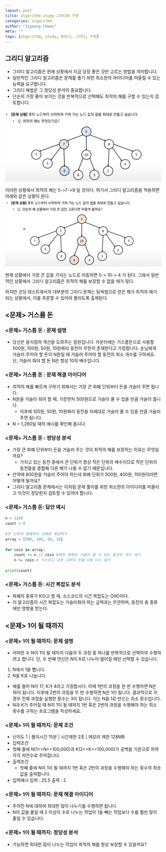 ```yaml
---
layout: post
title: algorithm study-그리디와 구현
categories: algorithm
author: "Jiyoung Cheon"
meta: ""
tags: [algorithm, study, 동빈나, 그리디, 구현]
---
```


## 그리디 알고리즘

* 그리디 알고리즘은 현재 상황에서 지금 당장 좋은 것만 고르는 방법을 의미합니다.
* 일반적인 그리디 알고리즘은 문제를 풀기 위한 최소한의 아이디어를 떠올릴 수 있는 능력을 요구합니다.
* 그리디 해법은 그 정당성 분석이 중요합니다.
* 단순히 가장 좋아 보이는 것을 반복적으로 선택해도 최적의 해를 구할 수 있는지 검토합니다.

![Bestway](/assets/images/bestway.png)

이러한 상황에서 최적의 해는 5->7->9 일 것이다. 여기서 그리디 알고리즘을 적용하면 아래와 같은 상황이 된다.
![greedy](/assets/images/greedy.png)

현재 상황에서 가장 큰 값을 가지는 노드로 이동하면 5-> 10-> 4 가 된다.
그래서 일반적인 상황에서 그리디 알고리즘은 최적의 해를 보장할 수 없을 때가 많다.

하지만 코딩 테스트에서의 대부분의 그리디 문제는 탐욕법으로 얻은 해가 최적의 해가 되는 상황에서, 이를 추론할 수 있어야 풀리도록 출제된다.
## <문제> 거스름 돈
### <문제> 거스름 돈 : 문제 설명
* 당신은 음식점의 계산을 도와주는 점원입니다. 카운터에는 거스름돈으로 사용할 500원, 100원, 50원, 10원짜리 동전이 무한히 존재한다고 가정합니다. 손님에게 거슬러 주어야 할 돈이 N원일 때 거슬러 주어야 할 동전의 최소 개수를 구하세요. 단, 거슬러 줘야 할 돈 N은 항상 10의 배수입니다.

### <문제> 거스름 돈 : 문제 해결 아이디어
* 최적의 해를 빠르게 구하기 위해서는 가장 큰 화폐 단위부터 돈을 거슬러 주면 됩니다.
* N원을 거슬러 줘야 할 때, 가장먼저 500원으로 거슬러 줄 수 있을 만큼 거슬러 줍니다.
  * 이후에 100원, 50원, 10원짜리 동전을 차례대로 거슬러 줄 수 있을 만큼 거슬러 주면 됩니다.
* N = 1,260일 때의 예시를 확인해 봅시다.

### <문제> 거스름 돈 : 정당성 분석
* 가장 큰 화폐 단위부터 돈을 거슬러 주는 것이 최적의 해를 보장하는 이유는 무엇일까요?
  * 가지고 있는 동전 중에서 큰 단위가 항상 작은 단위의 배수이므로 작은 단위의 동전들을 종합해 다른 해가 나올 수 없기 때문입니다.
* 만약에 800원을 거슬러 주어야 하는데 화폐 단위가 500원, 400원, 100원이라면 어떻게 될까요?
* 그리디 알고리즘 문제에서는 이처럼 문제 풀이를 위한 최소한의 아이디어를 떠올리고 이것이 정당한지 검토할 수 있어야 합니다.

### <문제> 거스름 돈: 답안 예시
~~~Python
n = 1260
count = 0

#큰 단위의 화폐부터 차례로 확인하기
array = [500, 100, 50, 10]

for coin in array:
    count += n // coin #해당 화폐로 거슬러 줄 수 있는 동전의 개수 세기
    n %= coin # 거스르고 남은 나머지 돈을 n에 다시 넣기

print(count)
~~~

### <문제> 거스름 돈: 시간 복잡도 분석
* 화폐의 종류가 K라고 할 때, 소스코드의 시간 복잡도는 O(K)이다.
* 이 알고리즘의 시간 복잡도는 거슬러줘야 하는 금액과는 무관하며, 동전의 총 종류에만 영향을 받는다.

## <문제> 1이 될 때까지
### <문제> 1이 될 때까지: 문제 설명
* 어떠한 수 N이 1이 될 때까지 다음의 두 과정 중 하나를 반복적으로 선택하여 수행하려고 합니다. 단, 두 번째 연산은 N이 K로 나누어 떨어질 때만 선택할 수 있습니다.
1. N에서 1을 뺍니다.
2. N을 K로 나눕니다.
* 예를 들어 N이 17, K가 4라고 가정합시다. 이때 1번의 과정을 한 번 수행하면 N은 16이 됩니다. 이후에 2번의 과정을 두 번 수행하면 N은 1이 됩니다. 결과적으로 이 경우 전체 과정을 실행한 횟수는 3이 됩니다. 이는 N을 1로 만드는 최소 횟수입니다.
* N과 K가 주어질 때 N이 1이 될 때까지 1번 혹은 2번의 과정을 수행해야 하는 최소 횟수를 구하는 프로그램을 작성하세요.

### <문제> 1이 될 때까지: 문제 조건
* 난이도 1 | 풀이시간 15분 | 시간제한 2초 | 메모리 제한 128MB
* 입력조건
 * 첫째 줄에 N(1<=N<=100,000)과 K(2<=K<=100,000)가 공백을 기준으로 하여 각각 자연수로 주어집니다.
* 출력조건
  * 첫째 줄에 N이 1이 될 때까지 1번 혹은 2번의 과정을 수행해야 하는 횟수의 최솟값을 출력합니다.
* 입력예시
  입력 : 25 5
  출력 : 2

### <문제> 1이 될 때까지: 문제 해결 아이디어
* 주어진 N에 대하여 최대한 많이 나누기를 수행하면 됩니다.
* N의 값을 줄일 때 2 이상의 수로 나누는 작업이 1을 빼는 작업보다 수를 훨씬 많이 줄일 수 있습니다.

### <문제> 1이 될 때까지: 정당성 분석
* 가능하면 최대한 많이 나누는 작업이 최적의 해를 항상 보장할 수 있을까요?
